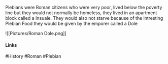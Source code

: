 
Plebians were Roman citizens who were very poor, lived below the poverty line but they would not normally be homeless, they lived in an apartment block called a Insuale. They would also not starve because of the intresting Plebian Food they would be given by the emporer called a Dole

![[Pictures/Roman Dole.png]]

#### Links
#History #Roman #Plebian 